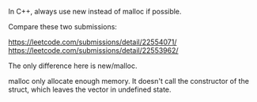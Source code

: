 
In C++, always use new instead of malloc if possible.

Compare these two submissions:

https://leetcode.com/submissions/detail/22554071/
https://leetcode.com/submissions/detail/22553962/

The only difference here is new/malloc.

malloc only allocate enough memory. It doesn't call the constructor of the struct, which leaves
the vector in undefined state.
